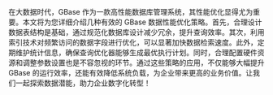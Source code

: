 在大数据时代，GBase 作为一款高性能数据库管理系统，其性能优化显得尤为重要。本文将为您详细介绍几种有效的 GBase 数据性能优化策略。首先，合理设计数据表结构是基础，通过规范化数据库设计减少冗余，提升查询效率。其次，利用索引技术对频繁访问的数据字段进行优化，可以显著加快数据检索速度。此外，定期维护统计信息，确保查询优化器能够生成最优执行计划。同时，合理配置硬件资源和调整参数设置也是不容忽视的环节。通过这些策略的应用，不仅能够大幅提升 GBase 的运行效率，还能有效降低系统负载，为企业带来更高的业务价值。让我们一起探索数据潜能，助力企业数字化转型！